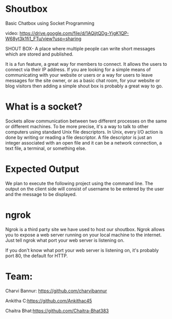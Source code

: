 # Shoutbox
 Basic Chatbox using Socket Programming
 
 video: https://drive.google.com/file/d/1AQjjtQDg-YjgK1QP-W68yt3k1fi1_FTu/view?usp=sharing
 
SHOUT BOX- A place where multiple people can write short messages which are stored and published.

It is a fun feature, a great way for members to connect. It allows the users to connect via their IP address. If you are looking for a simple means of communicating with your website or users or a way for users to leave messages for the site owner, or as a basic chat room, for your website or blog visitors then adding a simple shout box is probably a great way to go.

# What is a socket?
Sockets allow communication between two different processes on the same or different machines. To be more precise, it's a way to talk to other computers using standard Unix file descriptors. In Unix, every I/O action is done by writing or reading a file descriptor. A file descriptor is just an integer associated with an open file and it can be a network connection, a text file, a terminal, or something else.

# Expected Output
We plan to execute the following project using the command line. The output on the client side will consist of username to be entered by the user and the message to be displayed.

# ngrok

Ngrok is a third party site we have used to host our shoutbox. Ngrok allows you to expose a web server running on your local machine to the internet. Just tell ngrok what port your web server is listening on.

If you don't know what port your web server is listening on, it's probably port 80, the default for HTTP.

# Team:
Charvi Bannur: https://github.com/charvibannur

Ankitha C:https://github.com/Ankithac45

Chaitra Bhat:https://github.com/Chaitra-Bhat383
